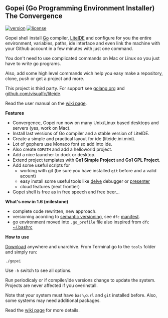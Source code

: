 ## Gopei (Go Programming Environment Installer)<br/>The Convergence

[![version](https://img.shields.io/badge/version-1.6-blue.svg)](https://github.com/geosoft1/tools/archive/master.zip)
[![license](https://img.shields.io/badge/license-GPL-blue.svg)](https://github.com/geosoft1/tools/blob/master/LICENSE)

Gopei shell install [Go](http://golang.org) compiler, [LiteIDE](https://github.com/visualfc/liteide) and configure for you the entire environment, variables, paths, ide interface and even link the machine with your Github account in a few minutes with just one command.

You don't need to use complicated commands on Mac or Linux so you just have to write go programs. 

Also, add some high level commands wich help you easy make a repository, clone, push or get a project and more.

This project is third party. For support see [golang.org](http://golang.org) and [github.com/visualfc/liteide](https://github.com/visualfc/liteide).

Read the user manual on the [wiki page](https://github.com/geosoft1/tools/wiki).

**Features**

- Convergence, Gopei run now on many Unix/Linux based desktops and servers (yes, work on Mac).
- Install last versions of Go compiler and a stable version of LiteIDE.
- Create a simple and practical layout for ide (liteide.ini.mini).
- Lot of gophers use Monaco font so add into ide.
- Also create `GOPATH` and add a helloworld project.
- Add a nice launcher to dock or desktop.
- Extend project templates with **Go1 Simple Project** and **Go1 GPL Project**.
- Add some useful scripts for
   - working with git (be sure you have installed `git` before and a valid acount)
   - easy install some useful tools like [delve](https://github.com/derekparker/delve) debugger or [presenter](https://godoc.org/golang.org/x/tools/present)
   - cloud features (next frontier)
- Gopei shell is free as in free speech and free beer...

**What's new in 1.6 (milestone)**

- complete code rewritten, new approach.
- versioning acording to [semantic versioning](http://semver.org), see `dfc` [manifest](http://dave.cheney.net/2016/06/24/gophers-please-tag-your-releases).
- go environment moved into `.go_profile` file also inspired from `dfc` [~/.bashrc](https://forum.golangbridge.org/t/where-to-place-tools/2430/5)

**How to use**

[Download](https://github.com/geosoft1/tools/archive/master.zip) anywhere and unarchive. From Terminal go to the `tools` folder and simply run:

    ./gopei

Use `` -h `` switch to see all options.

Run periodicaly or if compiler/ide versions change to update the system. Projects are never affected if you overinstall.

Note that your system must have `bash`,`curl` and `git` installed before. Also, some systems may need additional packages.

Read the [wiki page](https://github.com/geosoft1/tools/wiki) for more details.

